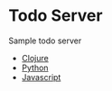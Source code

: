 # Todo Server

Sample todo server

- [Clojure](./clojure/README.md)
- [Python](./python/README.md)
- [Javascript](./javascript/README.md)